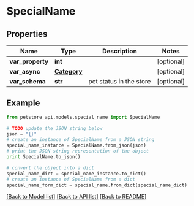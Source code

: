 # SpecialName


## Properties

Name | Type | Description | Notes
------------ | ------------- | ------------- | -------------
**var_property** | **int** |  | [optional] 
**var_async** | [**Category**](Category.md) |  | [optional] 
**var_schema** | **str** | pet status in the store | [optional] 

## Example

```python
from petstore_api.models.special_name import SpecialName

# TODO update the JSON string below
json = "{}"
# create an instance of SpecialName from a JSON string
special_name_instance = SpecialName.from_json(json)
# print the JSON string representation of the object
print SpecialName.to_json()

# convert the object into a dict
special_name_dict = special_name_instance.to_dict()
# create an instance of SpecialName from a dict
special_name_form_dict = special_name.from_dict(special_name_dict)
```
[[Back to Model list]](../README.md#documentation-for-models) [[Back to API list]](../README.md#documentation-for-api-endpoints) [[Back to README]](../README.md)


